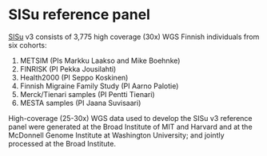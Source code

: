 # SISu reference panel

[SISu](http://sisuproject.fi/) v3 consists of 3,775 high coverage \(30x\) WGS Finnish individuals from six cohorts:

1. METSIM \(PIs Markku Laakso and Mike Boehnke\) 
2. FINRISK \(PI Pekka Jousilahti\)
3. Health2000 \(PI Seppo Koskinen\)
4. Finnish Migraine Family Study \(PI Aarno Palotie\)
5. Merck/Tienari samples \(PI Pentti Tienari\)
6. MESTA samples \(PI Jaana Suvisaari\)

High-coverage \(25-30x\) WGS data used to develop the SISu v3 reference panel were generated at the Broad Institute of MIT and Harvard and at the McDonnell Genome Institute at Washington University; and jointly processed at the Broad Institute.

